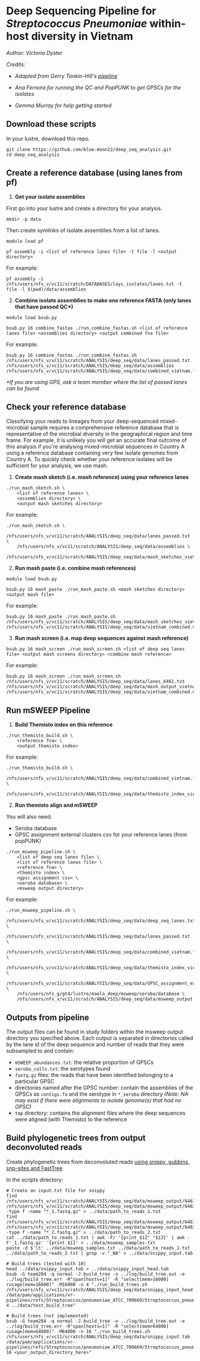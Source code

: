 # Deep Sequencing Pipeline for _Streptococcus Pneumoniae_ within-host diversity in Vietnam

_Author: Victoria Dyster_

_Credits:_

- _Adapted from Gerry Tonkin-Hill's [pipeline](https://www.nature.com/articles/s41564-022-01238-1)_

- _Ana Ferreira for running the QC and PopPUNK to get GPSCs for the isolates_

- _Gemma Murray for help getting started_

## Download these scripts

In your lustre, download this repo.

```
git clone https://github.com/blue-moon22/deep_seq_analysis.git
cd deep_seq_analysis
```

## Create a reference database (using lanes from pf)

1. **Get your isolate assemblies**

First go into your lustre and create a directory for your analysis. 

```
mkdir -p data
```

Then create symlinks of isolate assemblies from a list of lanes.

```
module load pf

pf assembly -i <list of reference lanes file> -t file -l <output directory>
```

For example:

```
pf assembly -i /nfs/users/nfs_v/vc11/scratch/DATABASES/lays_isolates/lanes.txt -t file -l $(pwd)/data/assemblies
```

2. **Combine isolate assemblies to make one reference FASTA (only lanes that have passed QC\*)**

```
module load bsub.py

bsub.py 16 combine_fastas ./run_combine_fastas.sh <list of reference lanes file> <assemblies directory> <output combined fna file>
```

For example:

```
bsub.py 16 combine_fastas ./run_combine_fastas.sh /nfs/users/nfs_v/vc11/scratch/ANALYSIS/deep_seq/data/lanes_passed.txt /nfs/users/nfs_v/vc11/scratch/ANALYSIS/deep_seq/data/assemblies /nfs/users/nfs_v/vc11/scratch/ANALYSIS/deep_seq/data/combined_vietnam.fna
```

_\*If you are using GPS, ask a team member where the list of passed lanes can be found_

## Check your reference database

Classifying your reads to lineages from your deep-sequenced mixed-microbial sample requires a comprehensive reference database that is representative of the microbial diversity in the geographical region and time frame. For example, it is unlikely you will get an accurate final outcome of this analysis if you're analysing mixed-microbial sequences in Country A using a reference database containing very few isolate genomes from Country A. To quickly check whether your reference isolates will be sufficient for your analysis, we use mash.

1. **Create mash sketch (i.e. mash reference) using your reference lanes**

```
./run_mash_sketch.sh \
    <list of reference lanes> \
    <assemblies directory> \
    <output mash sketches directory>
```

For example:

```
./run_mash_sketch.sh \
    /nfs/users/nfs_v/vc11/scratch/ANALYSIS/deep_seq/data/lanes_passed.txt \
    /nfs/users/nfs_v/vc11/scratch/ANALYSIS/deep_seq/data/assemblies \
    /nfs/users/nfs_v/vc11/scratch/ANALYSIS/deep_seq/data/mash_sketches_vietnam
```

2. **Run mash paste (i.e. combine mash references)**

```
module load bsub.py

bsub.py 16 mash_paste ./run_mash_paste.sh <mash sketches directory> <output mash file>
```

For example:

```
bsub.py 16 mash_paste ./run_mash_paste.sh /nfs/users/nfs_v/vc11/scratch/ANALYSIS/deep_seq/data/mash_sketches_vietnam /nfs/users/nfs_v/vc11/scratch/ANALYSIS/deep_seq/data/vietnam_combined.msh
```

3. **Run mash screen (i.e. map deep sequences against mash reference)**

```
bsub.py 16 mash_screen ./run_mash_screen.sh <list of deep seq lanes file> <output mash screens directory> <combine mash reference>
```

For example:

```
bsub.py 16 mash_screen ./run_mash_screen.sh /nfs/users/nfs_v/vc11/scratch/ANALYSIS/deep_seq/data/lanes_6461.txt /nfs/users/nfs_v/vc11/scratch/ANALYSIS/deep_seq/data/mash_output_vietnam_6461 /nfs/users/nfs_v/vc11/scratch/ANALYSIS/deep_seq/data/vietnam_combined.msh
```

## Run mSWEEP Pipeline

1. **Build Themisto index on this reference**

```
./run_themisto_build.sh \
    <reference fna> \
    <output themisto index>
```

For example:

```
./run_themisto_build.sh \
    /nfs/users/nfs_v/vc11/scratch/ANALYSIS/deep_seq/data/combined_vietnam.fna \
    /nfs/users/nfs_v/vc11/scratch/ANALYSIS/deep_seq/data/themisto_index_vietnam
```

2. **Run themisto align and mSWEEP**

You will also need:
- Seroba database
- GPSC assignment external clusters csv for your reference lanes (from popPUNK)

```
./run_msweep_pipeline.sh \
    <list of deep seq lanes file> \
    <list of reference lanes file> \
    <reference fna> \
    <themisto index> \
    <gpsc assignment csv> \
    <seroba database> \
    <msweep output directory>
```

For example:

```
./run_msweep_pipeline.sh \
    /nfs/users/nfs_v/vc11/scratch/ANALYSIS/deep_seq/data/deep_seq_lanes.txt \
    /nfs/users/nfs_v/vc11/scratch/ANALYSIS/deep_seq/data/lanes_passed.txt \
    /nfs/users/nfs_v/vc11/scratch/ANALYSIS/deep_seq/data/combined_vietnam.fna \
    /nfs/users/nfs_v/vc11/scratch/ANALYSIS/deep_seq/data/themisto_index_vietnam \
    /nfs/users/nfs_v/vc11/scratch/ANALYSIS/deep_seq/data/GPSC_assignment_external_clusters.csv \
    /nfs/users/nfs_g/gt4/lustre/maela_deep/msweep/seroba/database \
    /nfs/users/nfs_v/vc11/scratch/ANALYSIS/deep_seq/data/msweep_output
```

## Outputs from pipeline

The output files can be found in study folders within the msweep output directory you specified above. Each output is separated in directories called by the lane id of the deep sequence and number of reads that they were subsampled to and contain:

- `mSWEEP_abundances.txt`: the relative proportion of GPSCs
- `seroba_calls.txt`: the serotypes found
- `fastq.gz` files: the reads that have been identified belonging to a particular GPSC
- directories named after the GPSC number: contain the assemblies of the GPSCs as `contigs.fa` and the serotype in `*_seroba` directory _(Note: NA may exist if there were alignments to isolate genome(s) that had no GPSC)_
- `tmp` directory: contains the alignment files where the deep sequences were aligned (with Themisto) to the reference

## Build phylogenetic trees from output deconvoluted reads

Create phylogenetic trees from deconvoluted reads [using snippy, gubbins, snp-sites and FastTree](https://github.com/tseemann/snippy)

In the scripts directory:
```
# Create an input.txt file for snippy
find /nfs/users/nfs_v/vc11/scratch/ANALYSIS/deep_seq/data/msweep_output/6461/*/ /nfs/users/nfs_v/vc11/scratch/ANALYSIS/deep_seq/data/msweep_output/6463/*/ -type f -name "*_1.fastq.gz" > ../data/path_to_reads_1.txt
find /nfs/users/nfs_v/vc11/scratch/ANALYSIS/deep_seq/data/msweep_output/6461/*/ /nfs/users/nfs_v/vc11/scratch/ANALYSIS/deep_seq/data/msweep_output/6463/*/ -type f -name "*_2.fastq.gz" > ../data/path_to_reads_2.txt
cat ../data/path_to_reads_1.txt | awk -F/ '{print $12"_"$13}' | awk -F'_1.fastq.gz' '{print $1}' > ../data/msweep_samples.txt
paste -d $'\t' ../data/msweep_samples.txt ../data/path_to_reads_1.txt ../data/path_to_reads_2.txt | grep -v "_NA" > ../data/snippy_input.tab

# Build trees (tested with 10)
head ../data/snippy_input.tab > ../data/snippy_input_head.tab
bsub -G team284 -q normal -J build_tree -o ../log/build_tree.out -e ../log/build_tree.err -R"span[hosts=1]" -R "select[mem>16000] rusage[mem=16000]" -M16000 -n 4 "./run_build_trees.sh /nfs/users/nfs_v/vc11/scratch/ANALYSIS/deep_seq/data/snippy_input_head.tab /data/pam/applications/vr-pipelines/refs/Streptococcus/pneumoniae_ATCC_700669/Streptococcus_pneumoniae_ATCC_700669_v1.fa 4 ../data/test_build_tree"

# Build trees (not implemented)
bsub -G team284 -q normal -J build_tree -o ../log/build_tree.out -e ../log/build_tree.err -R"span[hosts=1]" -R "select[mem>64000] rusage[mem=64000]" -M64000 -n 16 "./run_build_trees.sh /nfs/users/nfs_v/vc11/scratch/ANALYSIS/deep_seq/data/snippy_input.tab /data/pam/applications/vr-pipelines/refs/Streptococcus/pneumoniae_ATCC_700669/Streptococcus_pneumoniae_ATCC_700669_v1.fa 16 <your_output_directory_here>"
```

